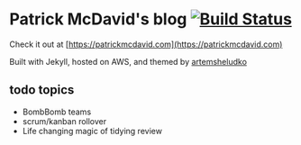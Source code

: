 # Patrick McDavid's blog [![Build Status](https://travis-ci.org/ehippy/blog.svg?branch=master)](https://travis-ci.org/ehippy/blog)

Check it out at [https://patrickmcdavid.com](https://patrickmcdavid.com)

Built with Jekyll, hosted on AWS, and themed by [artemsheludko](https://artemsheludko.github.io/adam-blog/)

## todo topics

 - BombBomb teams
 - scrum/kanban rollover
 - Life changing magic of tidying review